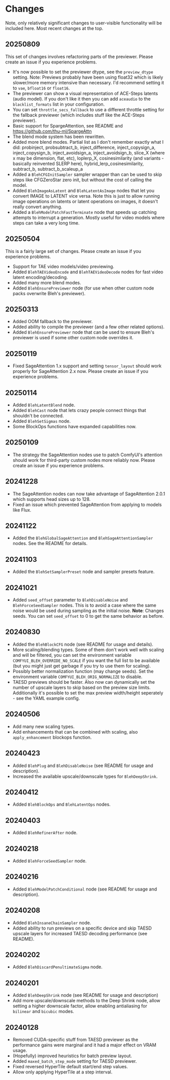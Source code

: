 # Changes

Note, only relatively significant changes to user-visible functionality will be included here. Most recent changes at the top.

## 20250809

This set of changes involves refactoring parts of the previewer. Please create an issue if you experience problems.

* It's now possible to set the previewer dtype, see the `preview_dtype` setting. Note: Previews probably have been using float32 which is likely slower/more memory intensive than necessary. I'd recommend setting it to `vae`, `bfloat16` or `float16`.
* The previewer can show a visual representation of ACE-Steps latents (audio model). If you don't like it then you can add `aceaudio` to the `blacklist_formats` list in your configuration.
* You can set `throttle_secs_fallback` to use a different throttle setting for the fallback previewer (which includes stuff like the ACE-Steps previewer).
* Basic support for SpargeAttention, see README and https://github.com/thu-ml/SpargeAttn
* The blend mode system has been rewritten.
* Added more blend modes. Partial list as I don't remember exactly what I did: probinject, probsubtract_b, inject_difference, inject_copysign_a, inject_copysign_b, inject_avoidsign_a, inject_avoidsign_b, slice_X (where x may be dimension, flat, etc), loplerp_X, cosinesimilarity (and variants - basically reinvented SLERP here), hybrid_lerp_cosinesimilarity, subtract_b, subtract_b_scaleup_a
* Added a `BlehCFGInitSampler` sampler wrapper than can be used to skip steps like CFGZeroStar zero init, but without the cost of calling the model.
* Added `BlehImageAsLatent` and `BlehLatentAsImage` nodes that let you convert IMAGE to LATENT vice versa. Note this is just to allow running image operations on latents or latent operations on images, it doesn't really convert anything.
* Added a `BlehModelPatchFastTerminate` node that speeds up catching attempts to interrupt a generation. Mostly useful for video models where steps can take a very long time.

## 20250504

This is a fairly large set of changes. Please create an issue if you experience problems.

* Support for TAE video models/video previewing.
* Added `BlehTAEVideoEncode` and `BlehTAEVideoDecode` nodes for fast video latent encoding/decoding.
* Added many more blend modes.
* Added `BlehEnsurePreviewer` node (for use when other custom node packs overwrite Bleh's previewer).

## 20250313

* Added OOM fallback to the previewer.
* Added ability to compile the previewer (and a few other related options).
* Added `BlehEnsurePreviewer` node that can be used to ensure Bleh's previewer is used if some other custom node overrides it.

## 20250119

* Fixed SageAttention 1.x support and setting `tensor_layout` should work properly for SageAttention 2.x now. Please create an issue if you experience problems.

## 20250114

* Added `BlehLatentBlend` node.
* Added `BlehCast` node that lets crazy people connect things that shouldn't be connected.
* Added `BlehSetSigmas` node.
* Some BlockOps functions have expanded capabilities now.

## 20250109

* The strategy the SageAttention nodes use to patch ComfyUI's attention should work for third-party custom nodes more reliably now. Please create an issue if you experience problems.

## 20241228

* The SageAttention nodes can now take advantage of SageAttention 2.0.1 which supports head sizes up to 128.
* Fixed an issue which prevented SageAttention from applying to models like Flux.

## 20241122

* Added the `BlehGlobalSageAttention` and `BlehSageAttentionSampler` nodes. See the README for details.

## 20241103

* Added the `BlehSetSamplerPreset` node and sampler presets feature.

## 20241021

* Added `seed_offset` parameter to `BlehDisableNoise` and `BlehForceSeedSampler` nodes. This is to avoid a case where the same noise would be used during sampling as the initial noise. **Note**: Changes seeds. You can set `seed_offset` to 0 to get the same behavior as before.

## 20240830

* Added the `BlehBlockCFG` node (see README for usage and details).
* More scaling/blending types. Some of them don't work well with scaling and will be filtered, you can set the environment variable `COMFYUI_BLEH_OVERRIDE_NO_SCALE` if you want the full list to be available (but you might just get garbage if you try to use them for scaling).
* Possibly better normalization function (may change seeds). Set the environment variable `COMFYUI_BLEH_ORIG_NORMALIZE` to disable.
* TAESD previews should be faster. Also now can dynamically set the number of upscale layers to skip based on the preview size limits. Additionally it's possible to set the max preview width/height seperately - see the YAML example config.

## 20240506

* Add many new scaling types.
* Add enhancements that can be combined with scaling, also `apply_enhancement` blockops function.

## 20240423

* Added `BlehPlug` and `BlehDisableNoise` (see README for usage and description).
* Increased the available upscale/downscale types for `BlehDeepShrink`.

## 20240412

* Added `BlehBlockOps` and `BlehLatentOps` nodes.

## 20240403

* Added `BlehRefinerAfter` node.

## 20240218

* Added `BlehForceSeedSampler` node.

## 20240216

* Added `BlehModelPatchConditional` node (see README for usage and description).

## 20240208

* Added `BlehInsaneChainSampler` node.
* Added ability to run previews on a specific device and skip TAESD upscale layers for increased TAESD decoding performance (see README).

## 20240202

* Added `BlehDiscardPenultimateSigma` node.

## 20240201

* Added `BlehDeepShrink` node (see README for usage and description)
* Add more upscale/downscale methods to the Deep Shrink node, allow setting a higher downscale factor, allow enabling antialiasing for `bilinear` and `bicubic` modes.

## 20240128

* Removed CUDA-specific stuff from TAESD previewer as the performance gains were marginal and it had a major effect on VRAM usage.
* (Hopefully) improved heuristics for batch preview layout.
* Added `maxed_batch_step_mode` setting for TAESD previewer.
* Fixed reversed HyperTile default start/end step values.
* Allow only applying HyperTile at a step interval.
